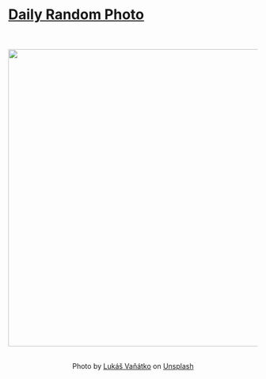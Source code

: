 # [Daily Random Photo](https://www.dailyrandomphoto.com/)

<div align="center">
  <br>
  <br>
  <a href="https://www.dailyrandomphoto.com/p/2020/2020-08-21/"><img src="https://images.unsplash.com/photo-1596288230193-56f7240125f7?ixlib=rb-1.2.1&q=80&fm=jpg&crop=entropy&cs=tinysrgb&w=1080&fit=max&ixid=eyJhcHBfaWQiOjc3NTA4fQ" width="600px"></a>
  <br>
  <br>
  <p class="has-text-grey">Photo by <a href="https://unsplash.com/@otohp_by_sakul?utm_source=Daily%20Random%20Photo&amp;utm_medium=referral" target="_blank" rel="noopener noreferrer">Lukáš Vaňátko</a> on <a href="https://unsplash.com/photos/qCD-axbN_NY?utm_source=Daily%20Random%20Photo&amp;utm_medium=referral" target="_blank" rel="noopener noreferrer">Unsplash</a></p>
</div>
